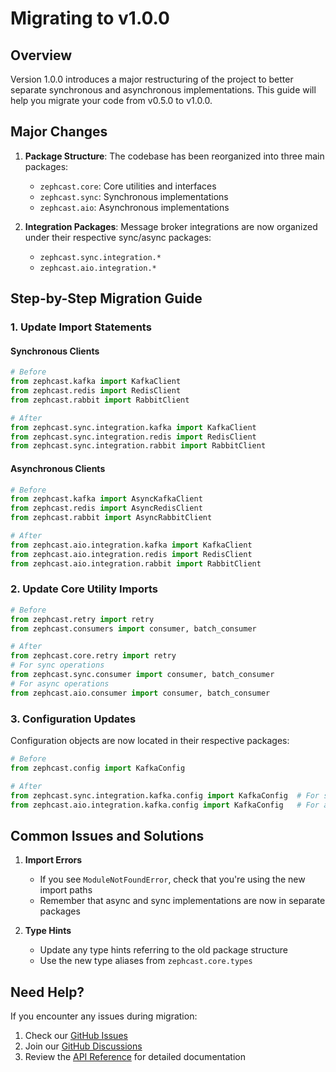 # Migrating to v1.0.0

## Overview

Version 1.0.0 introduces a major restructuring of the project to better separate synchronous and asynchronous implementations. This guide will help you migrate your code from v0.5.0 to v1.0.0.

## Major Changes

1. **Package Structure**: The codebase has been reorganized into three main packages:
   - `zephcast.core`: Core utilities and interfaces
   - `zephcast.sync`: Synchronous implementations
   - `zephcast.aio`: Asynchronous implementations

2. **Integration Packages**: Message broker integrations are now organized under their respective sync/async packages:
   - `zephcast.sync.integration.*`
   - `zephcast.aio.integration.*`

## Step-by-Step Migration Guide

### 1. Update Import Statements

#### Synchronous Clients
```python
# Before
from zephcast.kafka import KafkaClient
from zephcast.redis import RedisClient
from zephcast.rabbit import RabbitClient

# After
from zephcast.sync.integration.kafka import KafkaClient
from zephcast.sync.integration.redis import RedisClient
from zephcast.sync.integration.rabbit import RabbitClient
```

#### Asynchronous Clients
```python
# Before
from zephcast.kafka import AsyncKafkaClient
from zephcast.redis import AsyncRedisClient
from zephcast.rabbit import AsyncRabbitClient

# After
from zephcast.aio.integration.kafka import KafkaClient
from zephcast.aio.integration.redis import RedisClient
from zephcast.aio.integration.rabbit import RabbitClient
```

### 2. Update Core Utility Imports

```python
# Before
from zephcast.retry import retry
from zephcast.consumers import consumer, batch_consumer

# After
from zephcast.core.retry import retry
# For sync operations
from zephcast.sync.consumer import consumer, batch_consumer
# For async operations
from zephcast.aio.consumer import consumer, batch_consumer
```

### 3. Configuration Updates

Configuration objects are now located in their respective packages:

```python
# Before
from zephcast.config import KafkaConfig

# After
from zephcast.sync.integration.kafka.config import KafkaConfig  # For sync
from zephcast.aio.integration.kafka.config import KafkaConfig   # For async
```

## Common Issues and Solutions

1. **Import Errors**
   - If you see `ModuleNotFoundError`, check that you're using the new import paths
   - Remember that async and sync implementations are now in separate packages

2. **Type Hints**
   - Update any type hints referring to the old package structure
   - Use the new type aliases from `zephcast.core.types`

## Need Help?

If you encounter any issues during migration:
1. Check our [GitHub Issues](https://github.com/zbytealchemy/zephcast/issues)
2. Join our [GitHub Discussions](https://github.com/zbytealchemy/zephcast/discussions)
3. Review the [API Reference](../api/kafka.md) for detailed documentation
